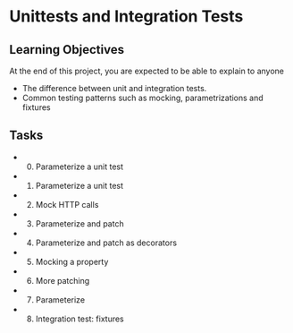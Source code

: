 # Unittests and Integration Tests

## Learning Objectives

At the end of this project, you are expected to be able to explain to anyone

* The difference between unit and integration tests.
* Common testing patterns such as mocking, parametrizations and fixtures

## Tasks

* 0. Parameterize a unit test 
* 1. Parameterize a unit test 
* 2. Mock HTTP calls 
* 3. Parameterize and patch
* 4. Parameterize and patch as decorators 
* 5. Mocking a property 
* 6. More patching 
* 7. Parameterize 
* 8. Integration test: fixtures
